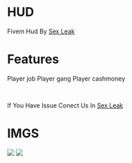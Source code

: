 # HUD
Fivem Hud By [Sex Leak](https://discord.gg/xY8JngNJtc)
<br>

# Features
Player job
Player gang
Player cashmoney

<br>

If You Have Issue Conect Us In [Sex Leak](https://discord.gg/xY8JngNJtc) 

# IMGS
<img src="https://cdn.discordapp.com/attachments/856559759947595787/869291090786779166/Screenshot_641.png"></img>
<img src="https://cdn.discordapp.com/attachments/856559759947595787/869291257271287869/Screenshot_642.png"></img>
